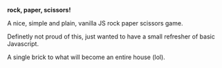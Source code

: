 **rock, paper, scissors!**

A nice, simple and plain, vanilla JS rock paper scissors game.

Definetly not proud of this, just wanted to have a small refresher of basic Javascript.

A single brick to what will become an entire house (lol).